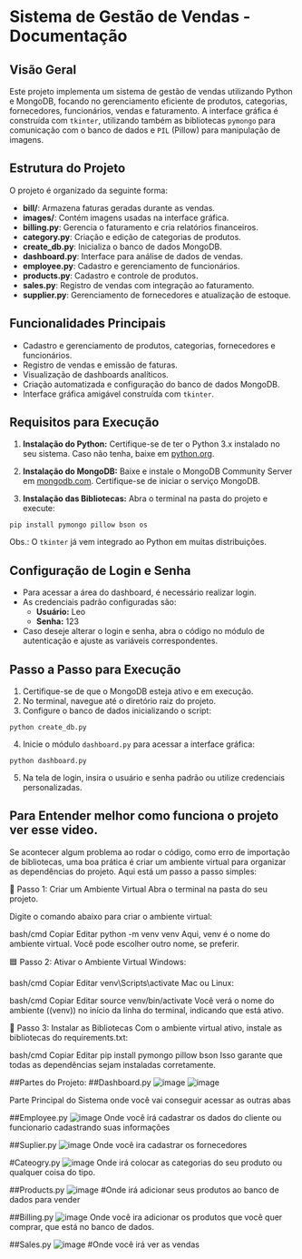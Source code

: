 # Sistema de Gestão de Vendas - Documentação

## Visão Geral
Este projeto implementa um sistema de gestão de vendas utilizando Python e MongoDB, focando no gerenciamento eficiente de produtos, categorias, fornecedores, funcionários, vendas e faturamento. A interface gráfica é construída com `tkinter`, utilizando também as bibliotecas `pymongo` para comunicação com o banco de dados e `PIL` (Pillow) para manipulação de imagens.

## Estrutura do Projeto
O projeto é organizado da seguinte forma:

- **bill/**: Armazena faturas geradas durante as vendas.
- **images/**: Contém imagens usadas na interface gráfica.
- **billing.py**: Gerencia o faturamento e cria relatórios financeiros.
- **category.py**: Criação e edição de categorias de produtos.
- **create_db.py**: Inicializa o banco de dados MongoDB.
- **dashboard.py**: Interface para análise de dados de vendas.
- **employee.py**: Cadastro e gerenciamento de funcionários.
- **products.py**: Cadastro e controle de produtos.
- **sales.py**: Registro de vendas com integração ao faturamento.
- **supplier.py**: Gerenciamento de fornecedores e atualização de estoque.

## Funcionalidades Principais
- Cadastro e gerenciamento de produtos, categorias, fornecedores e funcionários.
- Registro de vendas e emissão de faturas.
- Visualização de dashboards analíticos.
- Criação automatizada e configuração do banco de dados MongoDB.
- Interface gráfica amigável construída com `tkinter`.

## Requisitos para Execução
1. **Instalação do Python:** Certifique-se de ter o Python 3.x instalado no seu sistema. Caso não tenha, baixe em [python.org](https://www.python.org/downloads/).

2. **Instalação do MongoDB:** Baixe e instale o MongoDB Community Server em [mongodb.com](https://www.mongodb.com/try/download/community). Certifique-se de iniciar o serviço MongoDB.

3. **Instalação das Bibliotecas:** Abra o terminal na pasta do projeto e execute:
```
pip install pymongo pillow bson os
```
Obs.: O `tkinter` já vem integrado ao Python em muitas distribuições.

## Configuração de Login e Senha
- Para acessar a área do dashboard, é necessário realizar login.
- As credenciais padrão configuradas são:
  - **Usuário:** Leo
  - **Senha:** 123
- Caso deseje alterar o login e senha, abra o código no módulo de autenticação e ajuste as variáveis correspondentes.

## Passo a Passo para Execução
1. Certifique-se de que o MongoDB esteja ativo e em execução.
2. No terminal, navegue até o diretório raiz do projeto.
3. Configure o banco de dados inicializando o script:
```
python create_db.py
```
4. Inicie o módulo `dashboard.py` para acessar a interface gráfica:
```
python dashboard.py
```
5. Na tela de login, insira o usuário e senha padrão ou utilize credenciais personalizadas.

## Para Entender melhor como funciona o projeto ver esse video.



Se acontecer algum problema ao rodar o código, como erro de importação de bibliotecas, uma boa prática é criar um ambiente virtual para organizar as dependências do projeto. Aqui está um passo a passo simples:

🔧 Passo 1: Criar um Ambiente Virtual
Abra o terminal na pasta do seu projeto.

Digite o comando abaixo para criar o ambiente virtual:

bash/cmd
Copiar
Editar
python -m venv venv
Aqui, venv é o nome do ambiente virtual. Você pode escolher outro nome, se preferir.

🟦 Passo 2: Ativar o Ambiente Virtual
Windows:

bash/cmd
Copiar
Editar
venv\Scripts\activate
Mac ou Linux:

bash/cmd
Copiar
Editar
source venv/bin/activate
Você verá o nome do ambiente ((venv)) no início da linha do terminal, indicando que está ativo.

📂 Passo 3: Instalar as Bibliotecas
Com o ambiente virtual ativo, instale as bibliotecas do requirements.txt:

bash/cmd
Copiar
Editar
pip install pymongo pillow bson
Isso garante que todas as dependências sejam instaladas corretamente.


##Partes do Projeto:
##Dashboard.py
![image](https://github.com/user-attachments/assets/d17f8727-facc-470a-84e3-13ab7c8fa63e)
![image](https://github.com/user-attachments/assets/8fb418e4-c544-4d89-bc38-c300502da849)

Parte Principal do Sistema onde você vai conseguir acessar as outras abas

##Employee.py
![image](https://github.com/user-attachments/assets/a32f3165-a99b-491e-a1d4-4fb821696cba)
Onde você irá cadastrar os dados do cliente ou funcionario cadastrando suas informações


##Suplier.py
![image](https://github.com/user-attachments/assets/a4a1bbb3-81e8-433c-b578-ed14d04fd4eb)
Onde você ira cadastrar os fornecedores 


#Cateogry.py
![image](https://github.com/user-attachments/assets/4dbfa2b6-7c1c-4f8f-a993-267b0386f256)
Onde irá colocar as categorias do seu produto ou qualquer coisa do tipo.

##Products.py
![image](https://github.com/user-attachments/assets/ca768dc7-235b-4f91-a45d-a08a58e07253)
#Onde irá adicionar seus produtos ao banco de dados para vender

##Billing.py
![image](https://github.com/user-attachments/assets/f0c2d548-b824-4745-85ce-aeff419731f0)
Onde você ira adicionar os produtos que você quer comprar, que está no banco de dados.

##Sales.py
![image](https://github.com/user-attachments/assets/c9fd4428-da1a-43c3-af2a-f1d29b52b3c5)
#Onde você irá ver as vendas




